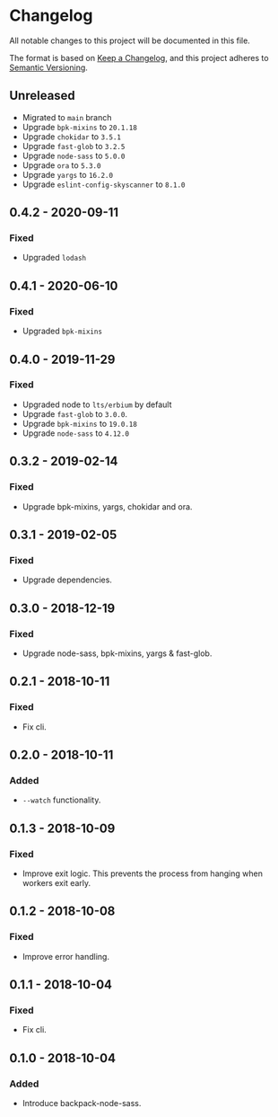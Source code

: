 # Changelog
All notable changes to this project will be documented in this file.

The format is based on [Keep a Changelog](https://keepachangelog.com/en/1.0.0/),
and this project adheres to [Semantic Versioning](https://semver.org/spec/v2.0.0.html).

## Unreleased
- Migrated to `main` branch
- Upgrade `bpk-mixins` to `20.1.18`
- Upgrade `chokidar` to `3.5.1`
- Upgrade `fast-glob` to `3.2.5`
- Upgrade `node-sass` to `5.0.0`
- Upgrade `ora` to `5.3.0`
- Upgrade `yargs` to `16.2.0`
- Upgrade `eslint-config-skyscanner` to `8.1.0`

## 0.4.2 - 2020-09-11
### Fixed
- Upgraded `lodash`

## 0.4.1 - 2020-06-10
### Fixed
- Upgraded `bpk-mixins`

## 0.4.0 - 2019-11-29
### Fixed
- Upgraded node to `lts/erbium` by default
- Upgrade `fast-glob` to `3.0.0`.
- Upgrade `bpk-mixins` to `19.0.18`
- Upgrade `node-sass` to `4.12.0`

## 0.3.2 - 2019-02-14
### Fixed
- Upgrade bpk-mixins, yargs, chokidar and ora.

## 0.3.1 - 2019-02-05
### Fixed
- Upgrade dependencies.

## 0.3.0 - 2018-12-19
### Fixed
- Upgrade node-sass, bpk-mixins, yargs & fast-glob.

## 0.2.1 - 2018-10-11
### Fixed
- Fix cli.

## 0.2.0 - 2018-10-11
### Added
- `--watch` functionality.

## 0.1.3 - 2018-10-09
### Fixed
- Improve exit logic. This prevents the process from hanging when workers exit early.

## 0.1.2 - 2018-10-08
### Fixed
- Improve error handling.

## 0.1.1 - 2018-10-04
### Fixed
- Fix cli.

## 0.1.0 - 2018-10-04
### Added
- Introduce backpack-node-sass.
